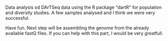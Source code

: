 Data analysis od DArTSeq data using the R package "dartR" for population and diversity studies. 
A few samples analysed and I think we were very successful.

Have fun.
Next step will be assembling the genome from the already available fastQ files. If you can help with this part, I would be very greatfull.
